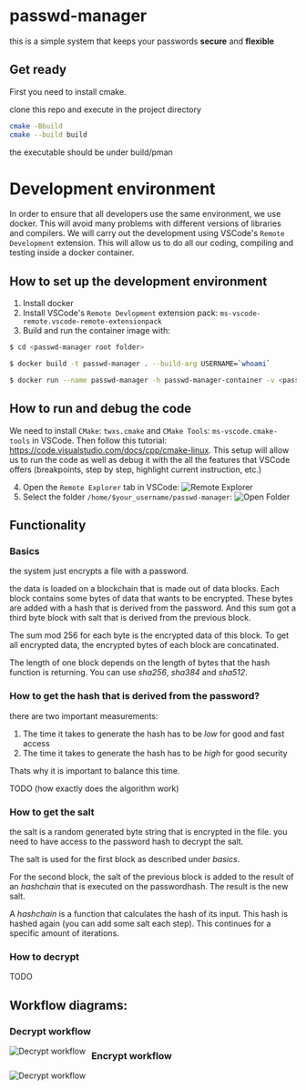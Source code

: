 # passwd-manager
this is a simple system that keeps your passwords **secure** and **flexible**

## Get ready
First you need to install cmake.
<!--For ubuntu:
```sh 
sudo apt install cmake
```-->
clone this repo and execute in the project directory
```sh
cmake -Bbuild
cmake --build build
```
the executable should be under build/pman

# Development environment

In order to ensure that all developers use the same environment, we use docker. This will avoid many problems with different versions of libraries and compilers. We will carry out the development using VSCode's `Remote Development` extension. This will allow us to do all our coding, compiling and testing inside a docker container.

## How to set up the development environment

1. Install docker
2. Install VSCode's `Remote Devlopment` extension pack: `ms-vscode-remote.vscode-remote-extensionpack`
3. Build and run the container image with:
```sh
$ cd <passwd-manager root folder>

$ docker build -t passwd-manager . --build-arg USERNAME=`whoami`

$ docker run --name passwd-manager -h passwd-manager-container -v <passwd-manager root folder>:/home/`whoami`/passwd-manager -it passwd-manager
```

## How to run and debug the code
We need to install `CMake`: `twxs.cmake` and `CMake Tools`: `ms-vscode.cmake-tools` in VSCode. Then follow this tutorial: https://code.visualstudio.com/docs/cpp/cmake-linux. This setup will allow us to run the code as well as debug it with the all the features that VSCode offers (breakpoints, step by step, highlight current instruction, etc.)

4. Open the `Remote Explorer` tab in VSCode:
<img src="docs/DevContainers.png"
        alt="Remote Explorer"
        style="left"
    />
5. Select the folder `/home/$your_username/passwd-manager`:
<img src="docs/OpenFolder.png"
        alt="Open Folder"
        style="float; right"
    />

## Functionality
### Basics
the system just encrypts a file with a password.

the data is loaded on a blockchain that is made out of data blocks.
Each block contains some bytes of data that wants to be encrypted.
These bytes are added with a hash that is derived from the password.
And this sum got a third byte block with salt that is derived from the previous block.

The sum mod 256 for each byte is the encrypted data of this block.
To get all encrypted data, the encrypted bytes of each block are concatinated.

The length of one block depends on the length of bytes that the hash function is returning. You can use *sha256*, *sha384* and *sha512*.

### How to get the hash that is derived from the password?

there are two important measurements:
1. The time it takes to generate the hash has to be *low* for good and fast access
2. The time it takes to generate the hash has to be *high* for good security

Thats why it is important to balance this time.

TODO (how exactly does the algorithm work)

### How to get the salt
the salt is a random generated byte string that is encrypted in the file.
you need to have access to the password hash to decrypt the salt.

The salt is used for the first block as described under *basics*.

For the second block, the salt of the previous block is added to the result
of an *hashchain* that is executed on the passwordhash.
The result is the new salt.

A *hashchain* is a function that calculates the hash of its input.
This hash is hashed again (you can add some salt each step).
This continues for a specific amount of iterations.

### How to decrypt

TODO



## Workflow diagrams:
### Decrypt workflow
<img src="docs/decrypt.png"
     alt="Decrypt workflow"
     style="float: left; margin-right: 10px;"
 />
 
### Encrypt workflow
 <img src="docs/encrypt.png"
     alt="Decrypt workflow"
     style="float: left; margin-right: 10px;"
 />
